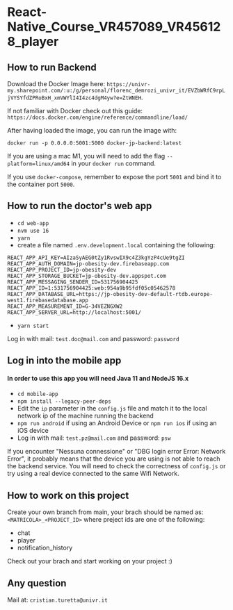 # React-Native_Course_VR457089_VR456128_player
 
## How to run Backend
Download the Docker Image here: `https://univr-my.sharepoint.com/:u:/g/personal/florenc_demrozi_univr_it/EVZbWRfC9rpLjVYSYfdZPRoBxH_xmVWYlI4I4zc4dgM4yw?e=ZtWNEH`. 

If not familiar with Docker check out this guide: `https://docs.docker.com/engine/reference/commandline/load/`

After having loaded the image, you can run the image with:

`docker run -p 0.0.0.0:5001:5000 docker-jp-backend:latest`

If you are using a mac M1, you will need to add the flag `--platform=linux/amd64` in your `docker run` command.

If you use `docker-compose`, remember to expose the port `5001` and bind it to the container port `5000`.

## How to run the doctor's web app
- `cd web-app`
- `nvm use 16`
- `yarn`
- create a file named `.env.development.local` containing the following:

```
REACT_APP_API_KEY=AIzaSyAEG0tZy1RvswIX9c4Z3kgYzP4cUe9tgZI
REACT_APP_AUTH_DOMAIN=jp-obesity-dev.firebaseapp.com
REACT_APP_PROJECT_ID=jp-obesity-dev
REACT_APP_STORAGE_BUCKET=jp-obesity-dev.appspot.com
REACT_APP_MESSAGING_SENDER_ID=531756904425
REACT_APP_ID=1:531756904425:web:954a9b95fdf05c05462578
REACT_APP_DATABASE_URL=https://jp-obesity-dev-default-rtdb.europe-west1.firebasedatabase.app
REACT_APP_MEASUREMENT_ID=G-34VEZNGXW2
REACT_APP_SERVER_URL=http://localhost:5001/
```
- `yarn start`

Log in with mail: `test.doc@mail.com` and password: `password`

## Log in into the mobile app
#### In order to use this app you will need Java 11 and NodeJS 16.x

- `cd mobile-app`
- `npm install --legacy-peer-deps`
- Edit the `ip` parameter in the `config.js` file and match it to the local network ip of the machine running the backend
- `npm run android` if using an Android Device or `npm run ios` if using an iOS device
- Log in with mail: `test.pz@mail.com` and password: `psw`

If you encounter "Nessuna connessione" or "DBG login error Error: Network Error", it probably means that the device you are using is not able to reach the backend service. You will need to check the correctness of `config.js` or try using a real device connected to the same Wifi Network.

## How to work on this project
Create your own branch from main, your brach should be named as: `<MATRICOLA>_<PROJECT_ID>` where preject ids are one of the following:
- chat
- player
- notification_history

Check out your brach and start working on your project :)

## Any question
Mail at: `cristian.turetta@univr.it`
